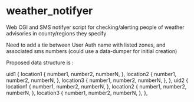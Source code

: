 weather_notifyer
================

Web CGI and SMS notifyer script for checking/alerting people of weather advisories in county/regions they specify


Need to add a tie between User Auth name with listed zones, and associated sms numbers (could use a data-dumper for initial creation)

Proposed data structure is :

uid1 {
    location1 {
              number1,
              number2,
              numberN,
    },
    location2 {
              number1,
              number2,
              numberN,
    },
    location3 {
              number1,
              number2,
              numberN,
    },
},
uid2 {
    location1 {
              number1,
              number2,
              numberN,
    },
    location2 {
              number1,
              number2,
              numberN,
    },
    location3 {
              number1,
              number2,
              numberN,
    },
},
